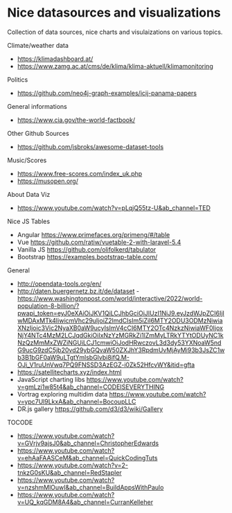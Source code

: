# Nice datasources and visualizations

Collection of data sources, nice charts and visulaizations on various topics.

Climate/weather data
- https://klimadashboard.at/
- https://www.zamg.ac.at/cms/de/klima/klima-aktuell/klimamonitoring

Politics
- https://github.com/neo4j-graph-examples/icij-panama-papers

General informations
- https://www.cia.gov/the-world-factbook/

Other Github Sources
- https://github.com/jsbroks/awesome-dataset-tools

Music/Scores
- https://www.free-scores.com/index_uk.php
- https://musopen.org/

About Data Viz
- https://www.youtube.com/watch?v=pLqjQ55tz-U&ab_channel=TED

Nice JS Tables
- Angular https://www.primefaces.org/primeng/#/table
- Vue https://github.com/ratiw/vuetable-2-with-laravel-5.4
- Vanilla JS https://github.com/olifolkerd/tabulator
- Bootstrap https://examples.bootstrap-table.com/

General
- http://opendata-tools.org/en/
- http://daten.buergernetz.bz.it/de/dataset
-https://www.washingtonpost.com/world/interactive/2022/world-population-8-billion/?pwapi_token=eyJ0eXAiOiJKV1QiLCJhbGciOiJIUzI1NiJ9.eyJzdWJpZCI6IjIwMDAxMTk4IiwicmVhc29uIjoiZ2lmdCIsIm5iZiI6MTY2ODU3ODMzNiwiaXNzIjoic3Vic2NyaXB0aW9ucyIsImV4cCI6MTY2OTc4NzkzNiwiaWF0IjoxNjY4NTc4MzM2LCJqdGkiOiIxNzYzMGRkZi1lZmMyLTRkYTYtODUyNC1kNzQzMmMxZWZiNGUiLCJ1cmwiOiJodHRwczovL3d3dy53YXNoaW5ndG9ucG9zdC5jb20vd29ybGQvaW50ZXJhY3RpdmUvMjAyMi93b3JsZC1wb3B1bGF0aW9uLTgtYmlsbGlvbi8ifQ.M-OJi_V1ruUnVwq7PQ9FNSSD3AzEGZ-i0Zk52HfcvWY&itid=gfta
- https://satellitecharts.xyz/index.html
- JavaScript charting libs https://www.youtube.com/watch?v=gmLzi1w85t4&ab_channel=CODEISEVERYTHING
- Vortrag exploring multidim data https://www.youtube.com/watch?v=ypc7Ul9LkxA&ab_channel=BocoupLLC
- DR.js gallery https://github.com/d3/d3/wiki/Gallery

TOCODE
- https://www.youtube.com/watch?v=GVrjv9ajsJ0&ab_channel=ChristopherEdwards
- https://www.youtube.com/watch?v=ehAaFAASCeM&ab_channel=QuickCodingTuts
- https://www.youtube.com/watch?v=2-tnkzG0sKU&ab_channel=RedStapler
- https://www.youtube.com/watch?v=nzshmMlOuwI&ab_channel=BuildAppsWithPaulo
- https://www.youtube.com/watch?v=UQ_kqGDM8A4&ab_channel=CurranKelleher
